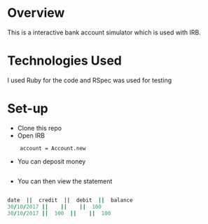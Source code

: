 # Overview

This is a interactive bank account simulator which is used with IRB.


# Technologies Used

I used Ruby for the code and RSpec was used for testing

# Set-up

* Clone this repo
* Open IRB
``` require './account.rb'
    account = Account.new
```
* You can deposit money
```ruby account.deposit(100)
```

* You can then view the statement
```ruby > account.statement

date  ||  credit  ||  debit  ||  balance
30/10/2017 ||    ||    ||  100
30/10/2017 ||  100  ||    ||  100
```
